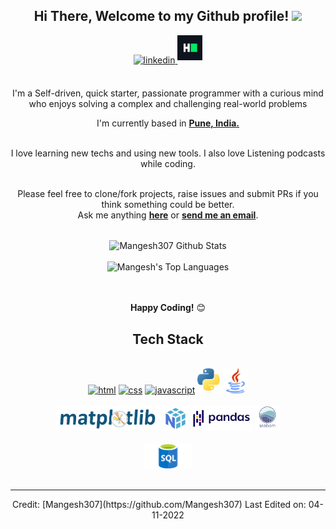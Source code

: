 <div align="center">
<h2> Hi There, Welcome to my Github profile! <img src="https://github.com/abdoachhoubi/abdoachhoubi/blob/main/gifs/Hi.gif" width="30"></h2>
<a href="https://www.linkedin.com/in/mangesh-dushman-2002j/" target="_blank">
<img src=https://img.shields.io/badge/linkedin-%2300acee.svg?color=405DE6&style=for-the-badge&logo=linkedin&logoColor=white alt=linkedin style="margin-bottom: 5px;" />
</a>
<a href="https://www.hackerrank.com/mangesh_dushman" target="_blank">
<img src=https://github.com/Mangesh307/Mangesh307/blob/main/svg/hk.png?color=C13584&style=for-the-badge&logo=instagram&logoColor=white alt=instagram style="margin-bottom: 5px;" height ="40"/>
</a>
<br />
<br />

I'm a Self-driven, quick starter, passionate programmer with a curious mind who enjoys solving a complex and challenging real-world problems
<br />

I'm currently based in **[Pune, India.](https://goo.gl/maps/FjNsHU7ATYf1n3FY6)**

<br />
I love learning new techs and using new tools. I also love Listening podcasts while coding.
<br />
<br />

Please feel free to clone/fork projects, raise issues and submit PRs if you think something could be better.<br />
Ask me anything **[here](https://github.com/abdoachhoubi/abdoachhoubi/issues/new)** or <a href="mailto:mangeshdushman49@gmail.com"><b>send me an email</b></a>.
<br />
<br />

<img align="center" src="https://github-readme-stats.vercel.app/api?username=Mangesh307&include_all_commits=true&count_private=true&show_icons=true&line_" alt="Mangesh307 Github Stats">
<br />
<br />
<img src="https://github-readme-stats.vercel.app/api/top-langs/?username=Mangesh307&layout=compact&theme=dark&bg_color=0A0A0A" alt="Mangesh's Top Languages"/>
<br />
<br />
<br />

**Happy Coding!** 😊

</div>

<div align="center">

## Tech Stack

<br />
<a margin="10" href="https://developer.mozilla.org/en-US/docs/Web/HTML" target="_blank"><img margin="10px" height="40" src="https://github.com/abdoachhoubi/abdoachhoubi/blob/main/svgs/html.svg" alt="html"></a>
<a margin="10" href="https://developer.mozilla.org/en-US/docs/Web/CSS" target="_blank"><img margin="10px" height="40" src="https://github.com/abdoachhoubi/abdoachhoubi/blob/main/svgs/css.svg" alt="css"></a>
<a margin="10" href="https://developer.mozilla.org/en-US/docs/Web/JavaScript" target="_blank"><img margin="10px" height="40" src="https://github.com/abdoachhoubi/abdoachhoubi/blob/main/svgs/javascript.svg" alt="javascript"></a>
<a margin="10" href="https://www.python.org/" target="_blank"><img margin="10px" height="40" src="https://github.com/Mangesh307/Mangesh307/blob/main/svg/Python.png" alt="python"></a>
<a margin="10" href="https://www.java.com/en/" target="_blank"><img margin="10px" height="40" src="https://github.com/Mangesh307/Mangesh307/blob/main/svg/java.png" alt="java"></a>

<br />
<br />
<a margin="10" href="https://matplotlib.org/" target="_blank"><img margin="10px" height="40" src="https://github.com/Mangesh307/Mangesh307/blob/main/svg/matplotlib.png" alt="matplotlib"></a>
<a margin="10" href="https://numpy.org/" target="_blank"><img margin="10px" height="40" src="https://github.com/Mangesh307/Mangesh307/blob/main/svg/numpy.png" alt="Numpy"></a>
<a margin="10" href="https://pandas.pydata.org/" target="_blank"><img margin="10px" height="40" src="https://github.com/Mangesh307/Mangesh307/blob/main/svg/pandas.png" alt="Pandas"></a>
<a margin="10" href="https://seaborn.pydata.org/" target="_blank"><img margin="10px" height="40" src="https://github.com/Mangesh307/Mangesh307/blob/main/svg/seaborn.png" alt="seaborn"></a>
<br />
<br />
<a margin="10" href="#" target="_blank"><img margin="10px" height="40" src="https://github.com/Mangesh307/Mangesh307/blob/main/svg/sql.png" alt="SQL"></a>
  
<div align="center">
<br />



</div>

---

<div align="center">
Credit: [Mangesh307](https://github.com/Mangesh307)
Last Edited on: 04-11-2022
</div>

